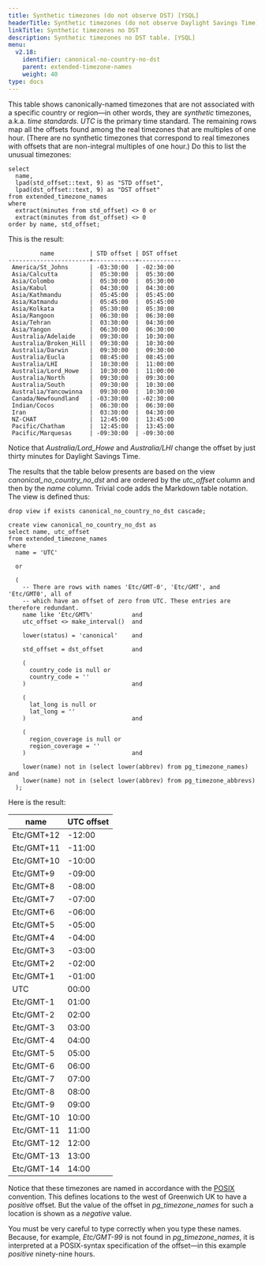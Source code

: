 ```yaml
---
title: Synthetic timezones (do not observe DST) [YSQL]
headerTitle: Synthetic timezones (do not observe Daylight Savings Time)
linkTitle: Synthetic timezones no DST
description: Synthetic timezones no DST table. [YSQL]
menu:
  v2.18:
    identifier: canonical-no-country-no-dst
    parent: extended-timezone-names
    weight: 40
type: docs
---
```


This table shows canonically-named timezones that are not associated with a specific country or region—in other words, they are _synthetic_ timezones, a.k.a. _time standards_. _UTC_ is the primary time standard. The remaining rows map all the offsets found among the real timezones that are multiples of one hour. (There are no synthetic timezones that correspond to real timezones with offsets that are non-integral multiples of one hour.) Do this to list the unusual timezones:

```plpgsql
select
  name,
  lpad(std_offset::text, 9) as "STD offset",
  lpad(dst_offset::text, 9) as "DST offset"
from extended_timezone_names
where
  extract(minutes from std_offset) <> 0 or
  extract(minutes from dst_offset) <> 0
order by name, std_offset;
```

This is the result:

```output
         name          | STD offset | DST offset
-----------------------+------------+------------
 America/St_Johns      | -03:30:00  | -02:30:00
 Asia/Calcutta         |  05:30:00  |  05:30:00
 Asia/Colombo          |  05:30:00  |  05:30:00
 Asia/Kabul            |  04:30:00  |  04:30:00
 Asia/Kathmandu        |  05:45:00  |  05:45:00
 Asia/Katmandu         |  05:45:00  |  05:45:00
 Asia/Kolkata          |  05:30:00  |  05:30:00
 Asia/Rangoon          |  06:30:00  |  06:30:00
 Asia/Tehran           |  03:30:00  |  04:30:00
 Asia/Yangon           |  06:30:00  |  06:30:00
 Australia/Adelaide    |  09:30:00  |  10:30:00
 Australia/Broken_Hill |  09:30:00  |  10:30:00
 Australia/Darwin      |  09:30:00  |  09:30:00
 Australia/Eucla       |  08:45:00  |  08:45:00
 Australia/LHI         |  10:30:00  |  11:00:00
 Australia/Lord_Howe   |  10:30:00  |  11:00:00
 Australia/North       |  09:30:00  |  09:30:00
 Australia/South       |  09:30:00  |  10:30:00
 Australia/Yancowinna  |  09:30:00  |  10:30:00
 Canada/Newfoundland   | -03:30:00  | -02:30:00
 Indian/Cocos          |  06:30:00  |  06:30:00
 Iran                  |  03:30:00  |  04:30:00
 NZ-CHAT               |  12:45:00  |  13:45:00
 Pacific/Chatham       |  12:45:00  |  13:45:00
 Pacific/Marquesas     | -09:30:00  | -09:30:00
```

Notice that _Australia/Lord_Howe_ and _Australia/LHI_ change the offset by just thirty minutes for Daylight Savings Time.

The results that the table below presents are based on the view _canonical_no_country_no_dst_ and are ordered by the _utc_offset_ column and then by the _name_ column. Trivial code adds the Markdown table notation. The view is defined thus:

```plpgsql
drop view if exists canonical_no_country_no_dst cascade;

create view canonical_no_country_no_dst as
select name, utc_offset
from extended_timezone_names
where
  name = 'UTC'

  or

  (
    -- There are rows with names 'Etc/GMT-0', 'Etc/GMT', and 'Etc/GMT0', all of
    -- which have an offset of zero from UTC. These entries are therefore redundant.
    name like 'Etc/GMT%'           and
    utc_offset <> make_interval()  and

    lower(status) = 'canonical'    and

    std_offset = dst_offset        and

    (
      country_code is null or
      country_code = ''
    )                              and

    (
      lat_long is null or
      lat_long = ''
    )                              and

    (
      region_coverage is null or
      region_coverage = ''
    )                              and

    lower(name) not in (select lower(abbrev) from pg_timezone_names) and
    lower(name) not in (select lower(abbrev) from pg_timezone_abbrevs)
  );
```

Here is the result:

| name                             | UTC offset |
| ----                             | ---------- |
| Etc/GMT+12                       | -12:00     |
| Etc/GMT+11                       | -11:00     |
| Etc/GMT+10                       | -10:00     |
| Etc/GMT+9                        | -09:00     |
| Etc/GMT+8                        | -08:00     |
| Etc/GMT+7                        | -07:00     |
| Etc/GMT+6                        | -06:00     |
| Etc/GMT+5                        | -05:00     |
| Etc/GMT+4                        | -04:00     |
| Etc/GMT+3                        | -03:00     |
| Etc/GMT+2                        | -02:00     |
| Etc/GMT+1                        | -01:00     |
| UTC                              |  00:00     |
| Etc/GMT-1                        |  01:00     |
| Etc/GMT-2                        |  02:00     |
| Etc/GMT-3                        |  03:00     |
| Etc/GMT-4                        |  04:00     |
| Etc/GMT-5                        |  05:00     |
| Etc/GMT-6                        |  06:00     |
| Etc/GMT-7                        |  07:00     |
| Etc/GMT-8                        |  08:00     |
| Etc/GMT-9                        |  09:00     |
| Etc/GMT-10                       |  10:00     |
| Etc/GMT-11                       |  11:00     |
| Etc/GMT-12                       |  12:00     |
| Etc/GMT-13                       |  13:00     |
| Etc/GMT-14                       |  14:00     |

Notice that these timezones are named in accordance with the [POSIX](https://www.postgresql.org/docs/11/datetime-posix-timezone-specs.html) convention. This defines locations to the west of Greenwich UK to have a _positive_ offset. But the value of the offset in _pg_timezone_names_ for such a location is shown as a _negative_ value.

You must be very careful to type correctly when you type these names. Because, for example, _Etc/GMT-99_ is not found in _pg_timezone_names_, it is interpreted at a POSIX-syntax specification of the offset—in this example _positive_ ninety-nine hours.
